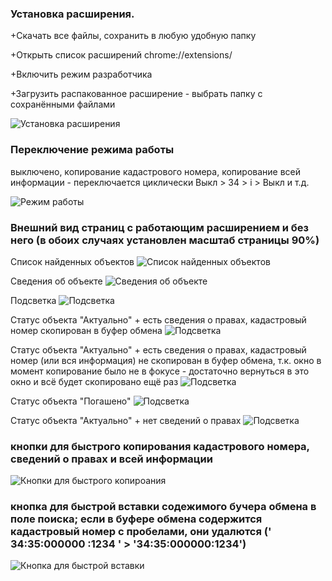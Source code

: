 ### Установка расширения.

+Скачать все файлы, сохранить в любую удобную папку

+Открыть список расширений chrome://extensions/

+Включить режим разработчика

+Загрузить распакованное расширение - выбрать папку с сохранёнными файлами

![Установка расширения](screenshots/0.png)

### Переключение режима работы

выключено, копирование кадастрового номера, копирование всей информации - переключается циклически Выкл > 34 > i > Выкл и т.д.

![Режим работы](screenshots/4.png)


### Внешний вид страниц с работающим расширением и без него (в обоих случаях установлен масштаб страницы 90%)

Список найденных объектов
![Список найденных объектов](screenshots/1.png)

Сведения об объекте
![Сведения об объекте](screenshots/2.png)

Подсветка
![Подсветка](screenshots/3.png)

Статус объекта "Актуально" + есть сведения о правах, кадастровый номер скопирован в буфер обмена
![Подсветка](screenshots/3-0.png)

Статус объекта "Актуально" + есть сведения о правах, кадастровый номер (или вся информация) не скопирован в буфер обмена, т.к. окно в момент копирование было не в фокусе - достаточно вернуться в это окно и всё будет скопировано ещё раз
![Подсветка](screenshots/3-1.png)

Статус объекта "Погашено" 
![Подсветка](screenshots/3-1.png)

Статус объекта "Актуально" + нет сведений о правах
![Подсветка](screenshots/3-2.png)

### кнопки для быстрого копирования кадастрового номера, сведений о правах и всей информации

![Кнопки для быстрого копироания ](https://github.com/0-6-1-7/rosreestr/blob/master/Chrome%20extension%20v.3.1/screenshots/5.png)

### кнопка для быстрой вставки содежимого бучера обмена в поле поиска; если в буфере обмена содержится кадастровый номер с пробелами, они удалются (' 34:35:000000 :1234 ' > '34:35:000000:1234')

![Кнопка для быстрой вставки ](https://github.com/0-6-1-7/rosreestr/blob/master/Chrome%20extension%20v.3.1/screenshots/6.png)

